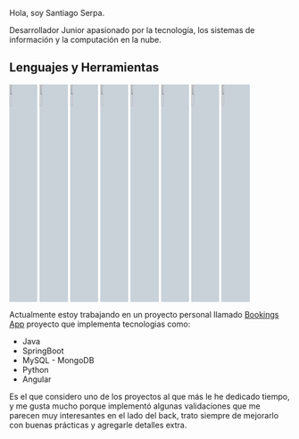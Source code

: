 Hola, soy Santiago Serpa.

Desarrollador Junior apasionado por la tecnología, los sistemas de información y la computación en la nube.

## Lenguajes y Herramientas

<p>
  <code><img width="10%" src="https://www.vectorlogo.zone/logos/java/java-ar21.svg" style="background-color:#c9d1d9"></code>
  <code><img width="10%" src="https://www.vectorlogo.zone/logos/springio/springio-ar21.svg" style="background-color:#c9d1d9"></code>
  <code><img width="10%" src="https://www.vectorlogo.zone/logos/mysql/mysql-ar21.svg" style="background-color:#c9d1d9"></code>
  <code><img width="10%" src="https://www.vectorlogo.zone/logos/typescriptlang/typescriptlang-ar21.svg" style="background-color:#c9d1d9"></code>
  <code><img width="10%" src="https://www.vectorlogo.zone/logos/angular/angular-ar21.svg" style="background-color:#c9d1d9"></code>
  <code><img width="10%" src="https://www.vectorlogo.zone/logos/python/python-ar21.svg" style="background-color:#c9d1d9"></code>
  <code><img width="10%" src="https://www.vectorlogo.zone/logos/docker/docker-ar21.svg" style="background-color:#c9d1d9"></code>
  <code><img width="10%" src="https://www.vectorlogo.zone/logos/amazon_aws/amazon_aws-ar21.svg" style="background-color:#c9d1d9"></code>
</p>

Actualmente estoy trabajando en un proyecto personal llamado [Bookings App](https://github.com/santiagoserpa55/back-reservations) proyecto que implementa tecnologias como:
- Java
- SpringBoot
- MySQL - MongoDB
- Python
- Angular
  
Es el que considero uno de los proyectos al que más le he dedicado tiempo, y me gusta mucho porque implementó algunas validaciones que me parecen muy interesantes en el lado del back, trato siempre de mejorarlo con buenas prácticas y agregarle detalles extra.
